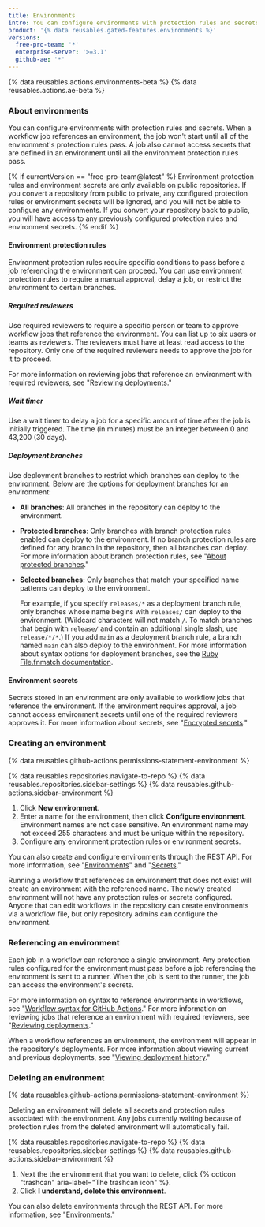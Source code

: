 ```yaml
---
title: Environments
intro: You can configure environments with protection rules and secrets. A workflow job can reference an environment to use the environment's protection rules and secrets.
product: '{% data reusables.gated-features.environments %}'
versions:
  free-pro-team: '*'
  enterprise-server: '>=3.1'
  github-ae: '*'
---
```


{% data reusables.actions.environments-beta %}
{% data reusables.actions.ae-beta %}

### About environments

You can configure environments with protection rules and secrets. When a workflow job references an environment, the job won't start until all of the environment's protection rules pass. A job also cannot access secrets that are defined in an environment until all the environment protection rules pass.

{% if currentVersion == "free-pro-team@latest" %}
Environment protection rules and environment secrets are only available on public repositories. If you convert a repository from public to private, any configured protection rules or environment secrets will be ignored, and you will not be able to configure any environments. If you convert your repository back to public, you will have access to any previously configured protection rules and environment secrets.
{% endif %}

#### Environment protection rules

Environment protection rules require specific conditions to pass before a job referencing the environment can proceed. You can use environment protection rules to require a manual approval, delay a job, or restrict the environment to certain branches.

##### Required reviewers

Use required reviewers to require a specific person or team to approve workflow jobs that reference the environment. You can list up to six users or teams as reviewers. The reviewers must have at least read access to the repository. Only one of the required reviewers needs to approve the job for it to proceed.

For more information on reviewing jobs that reference an environment with required reviewers, see "[Reviewing deployments](/actions/managing-workflow-runs/reviewing-deployments)."

##### Wait timer

Use a wait timer to delay a job for a specific amount of time after the job is initially triggered. The time (in minutes) must be an integer between 0 and 43,200 (30 days).

##### Deployment branches

Use deployment branches to restrict which branches can deploy to the environment. Below are the options for deployment branches for an environment:

* **All branches**: All branches in the repository can deploy to the environment.
* **Protected branches**: Only branches with branch protection rules enabled can deploy to the environment. If no branch protection rules are defined for any branch in the repository, then all branches can deploy. For more information about branch protection rules, see "[About protected branches](/github/administering-a-repository/about-protected-branches)."
* **Selected branches**: Only branches that match your specified name patterns can deploy to the environment.

  For example, if you specify `releases/*` as a deployment branch rule, only branches whose name begins with `releases/` can deploy to the environment. (Wildcard characters will not match `/`. To match branches that begin with `release/` and contain an additional single slash, use `release/*/*`.) If you add `main` as a deployment branch rule, a branch named `main` can also deploy to the environment. For more information about syntax options for deployment branches, see the [Ruby File.fnmatch documentation](https://ruby-doc.org/core-2.5.1/File.html#method-c-fnmatch).

#### Environment secrets

Secrets stored in an environment are only available to workflow jobs that reference the environment. If the environment requires approval, a job cannot access environment secrets until one of the required reviewers approves it. For more information about secrets, see "[Encrypted secrets](/actions/reference/encrypted-secrets)."

### Creating an environment

{% data reusables.github-actions.permissions-statement-environment %}

{% data reusables.repositories.navigate-to-repo %}
{% data reusables.repositories.sidebar-settings %}
{% data reusables.github-actions.sidebar-environment %}
1. Click **New environment**.
1. Enter a name for the environment, then click **Configure environment**. Environment names are not case sensitive. An environment name may not exceed 255 characters and must be unique within the repository.
1. Configure any environment protection rules or environment secrets.

You can also create and configure environments through the REST API. For more information, see "[Environments](/rest/reference/repos#environments)" and "[Secrets](/rest/reference/actions#secrets)."

Running a workflow that references an environment that does not exist will create an environment with the referenced name. The newly created environment will not have any protection rules or secrets configured. Anyone that can edit workflows in the repository can create environments via a workflow file, but only repository admins can configure the environment.

### Referencing an environment

Each job in a workflow can reference a single environment. Any protection rules configured for the environment must pass before a job referencing the environment is sent to a runner. When the job is sent to the runner, the job can access the environment's secrets.

For more information on syntax to reference environments in workflows, see "[Workflow syntax for GitHub Actions](/actions/reference/workflow-syntax-for-github-actions#jobsjob_idenvironment)." For more information on reviewing jobs that reference an environment with required reviewers, see "[Reviewing deployments](/actions/managing-workflow-runs/reviewing-deployments)."

When a workflow references an environment, the environment will appear in the repository's deployments. For more information about viewing current and previous deployments, see "[Viewing deployment history](/developers/overview/viewing-deployment-history)."

### Deleting an environment

{% data reusables.github-actions.permissions-statement-environment %}

Deleting an environment will delete all secrets and protection rules associated with the environment. Any jobs currently waiting because of protection rules from the deleted environment will automatically fail.

{% data reusables.repositories.navigate-to-repo %}
{% data reusables.repositories.sidebar-settings %}
{% data reusables.github-actions.sidebar-environment %}
1. Next the the environment that you want to delete, click {% octicon "trashcan" aria-label="The trashcan icon" %}.
2. Click **I understand, delete this environment**.

You can also delete environments through the REST API. For more information, see "[Environments](/rest/reference/repos#environments)."
